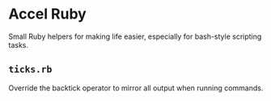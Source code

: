 # Accel Ruby
Small Ruby helpers for making life easier, especially for bash-style scripting tasks.

## `ticks.rb`
Override the backtick operator to mirror all output when running commands.


